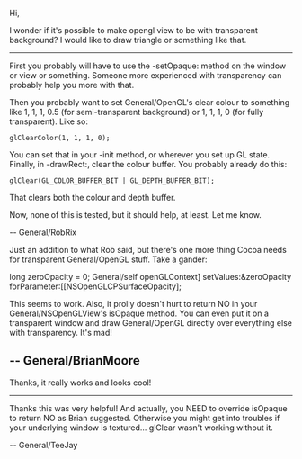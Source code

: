 Hi,

I wonder if it's possible to make opengl view to be with transparent background? I would like to draw triangle or something like that.

----

First you probably will have to use the -setOpaque: method on the window or view or something. Someone more experienced with transparency can probably help you more with that.

Then you probably want to set General/OpenGL's clear colour to something like 1, 1, 1, 0.5 (for semi-transparent background) or 1, 1, 1, 0 (for fully transparent). Like so:

    glClearColor(1, 1, 1, 0);

You can set that in your -init method, or wherever you set up GL state. Finally, in -drawRect:, clear the colour buffer. You probably already do this:

    glClear(GL_COLOR_BUFFER_BIT | GL_DEPTH_BUFFER_BIT);

That clears both the colour and depth buffer.

Now, none of this is tested, but it should help, at least. Let me know.

-- General/RobRix

Just an addition to what Rob said, but there's one more thing Cocoa needs for transparent General/OpenGL stuff.  Take a gander:
    
long zeroOpacity = 0;
General/self openGLContext] setValues:&zeroOpacity forParameter:[[NSOpenGLCPSurfaceOpacity];

This seems to work.  Also, it prolly doesn't hurt to return NO in your General/NSOpenGLView<nowiki/>'s isOpaque method.  You can even put it on a transparent window and draw General/OpenGL directly over everything else with transparency.  It's mad!  

-- General/BrianMoore
----

Thanks, it really works and looks cool!

----

Thanks this was very helpful! And actually, you NEED to override isOpaque to return NO as Brian suggested. Otherwise you might get into troubles if your underlying window is textured... glClear wasn't working without it.

-- General/TeeJay